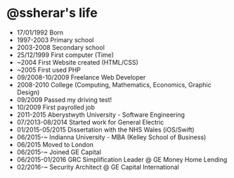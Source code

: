 @ssherar's life
===============

- 17/01/1992 Born
- 1997-2003 Primary school
- 2003-2008 Secondary school
- 25/12/1999 First computer (Time)
- ~2004 First Website created (HTML/CSS)
- ~2005 First used PHP
- 09/2008-10/2009 Freelance Web Developer
- 2008-2010 College (Computing, Mathematics, Economics, Graphic Design)
- 09/2009 Passed my driving test!
- 10/2009 First payrolled job
- 2011-2015 Aberystwyth University - Software Engineering
- 07/2013-08/2014 Started work for General Electric
- 01/2015-05/2015 Dissertation with the NHS Wales (iOS/Swift)
- 06/2015-~ Indianna University - MBA (Kelley School of Business)
- 06/2015 Moved to London
- 06/2015-~ Joined GE Capital
- 06/2015-01/2016 GRC Simplification Leader @ GE Money Home Lending
- 02/2016-~ Security Architect @ GE Capital International
